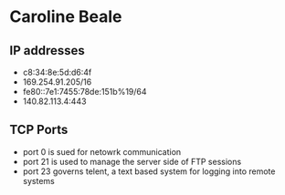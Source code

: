 # Caroline Beale
## IP addresses
  - c8:34:8e:5d:d6:4f
  - 169.254.91.205/16
  - fe80::7e1:7455:78de:151b%19/64
  - 140.82.113.4:443
## TCP Ports
  - port 0 is sued for netowrk communication
  - port 21 is used to manage the server side of FTP sessions
  - port 23 governs telent, a text based system for logging into remote systems

